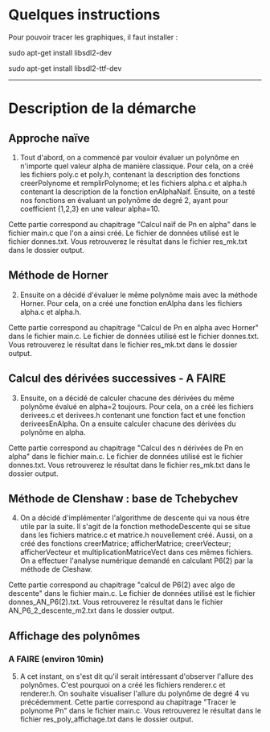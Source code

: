 # Quelques instructions

Pour pouvoir tracer les graphiques, il faut installer :

sudo apt-get install libsdl2-dev

sudo apt-get install libsdl2-ttf-dev


--------------------------------------------------------------------------------------
# Description de la démarche

## Approche naïve

1. Tout d'abord, on a commencé par vouloir évaluer un polynôme en n'importe quel valeur alpha de manière classique. Pour cela, on a créé les fichiers poly.c et poly.h, contenant la description des fonctions creerPolynome et remplirPolynome; et les fichiers alpha.c et alpha.h contenant la description de la fonction enAlphaNaif. Ensuite, on a testé nos fonctions en évaluant un polynôme de degré 2, ayant pour coefficient {1,2,3} en une valeur alpha=10. 

Cette partie correspond au chapitrage "Calcul naïf de Pn en alpha" dans le fichier main.c que l'on a ainsi créé. Le fichier de données utilisé est le fichier donnes.txt. Vous retrouverez le résultat dans le fichier res_mk.txt dans le dossier output.


## Méthode de Horner

2. Ensuite on a décidé d'évaluer le même polynôme mais avec la méthode Horner. Pour cela, on a créé une fonction enAlpha dans les fichiers alpha.c et alpha.h. 

Cette partie correspond au chapitrage "Calcul de Pn en alpha avec Horner" dans le fichier main.c. Le fichier de données utilisé est le fichier donnes.txt. Vous retrouverez le résultat dans le fichier res_mk.txt dans le dossier output.


## Calcul des dérivées successives - A FAIRE 

3. Ensuite, on a décidé de calculer chacune des dérivées du même polynôme évalué en alpha=2 toujours. Pour cela, on a créé les fichiers derivees.c et derivees.h contenant une fonction fact et une fonction deriveesEnAlpha. On a ensuite calculer chacune des dérivées du polynôme en alpha. 

Cette partie correspond au chapitrage "Calcul des n dérivées de Pn en alpha" dans le fichier main.c. Le fichier de données utilisé est le fichier donnes.txt. Vous retrouverez le résultat dans le fichier res_mk.txt dans le dossier output.


## Méthode de Clenshaw : base de Tchebychev

4. On a décidé d'implémenter l'algorithme de descente qui va nous être utile par la suite. Il s'agit de la fonction methodeDescente qui se situe dans les fichiers matrice.c et matrice.h nouvellement créé. Aussi, on a créé des fonctions creerMatrice; afficherMatrice; creerVecteur; afficherVecteur et multiplicationMatriceVect dans ces mêmes fichiers. On a effectuer l'analyse numérique demandé en calculant P6(2) par la méthode de Cleshaw. 

Cette partie correspond au chapitrage "calcul de P6(2) avec algo de descente" dans le fichier main.c. Le fichier de données utilisé est le fichier donnes_AN_P6(2).txt. Vous retrouverez le résultat dans le fichier AN_P6_2_descente_m2.txt dans le dossier output.


## Affichage des polynômes

### A FAIRE (environ 10min)

5. A cet instant, on s'est dit qu'il serait intéressant d'observer l'allure des polynômes. C'est pourquoi on a créé les fichiers renderer.c et renderer.h. On souhaite visualiser l'allure du polynôme de degré 4 vu précédemment. Cette partie correspond au chapitrage "Tracer le polynome Pn" dans le fichier main.c. Vous retrouverez le résultat dans le fichier res_poly_affichage.txt dans le dossier output.











